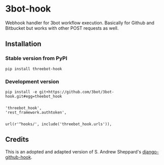 # 3bot-hook

Webhook handler for 3bot workflow execution. Basically for Github and Bitbucket but works with other POST requests as well.


## Installation

### Stable version from PyPI

	pip install threebot-hook

### Development version

	pip install -e git+https://github.com/3bot/3bot-hook.git#egg=theebot_hook

###

    'threebot_hook',
    'rest_framework.authtoken',
###

    url(r'^hooks/', include('threebot_hook.urls')),



## Credits

This is an adopted and adapted version of S. Andrew Sheppard's [django-github-hook](https://github.com/sheppard/django-github-hook).
